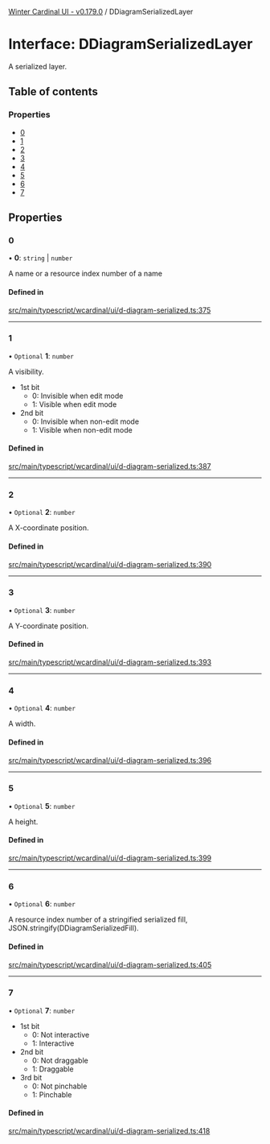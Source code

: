 [Winter Cardinal UI - v0.179.0](../index.md) / DDiagramSerializedLayer

# Interface: DDiagramSerializedLayer

A serialized layer.

## Table of contents

### Properties

- [0](DDiagramSerializedLayer.md#0)
- [1](DDiagramSerializedLayer.md#1)
- [2](DDiagramSerializedLayer.md#2)
- [3](DDiagramSerializedLayer.md#3)
- [4](DDiagramSerializedLayer.md#4)
- [5](DDiagramSerializedLayer.md#5)
- [6](DDiagramSerializedLayer.md#6)
- [7](DDiagramSerializedLayer.md#7)

## Properties

### 0

• **0**: `string` \| `number`

A name or a resource index number of a name

#### Defined in

[src/main/typescript/wcardinal/ui/d-diagram-serialized.ts:375](https://github.com/winter-cardinal/winter-cardinal-ui/blob/v0.179.0/src/main/typescript/wcardinal/ui/d-diagram-serialized.ts#L375)

___

### 1

• `Optional` **1**: `number`

A visibility.

* 1st bit
    * 0: Invisible when edit mode
    * 1: Visible when edit mode
* 2nd bit
    * 0: Invisible when non-edit mode
    * 1: Visible when non-edit mode

#### Defined in

[src/main/typescript/wcardinal/ui/d-diagram-serialized.ts:387](https://github.com/winter-cardinal/winter-cardinal-ui/blob/v0.179.0/src/main/typescript/wcardinal/ui/d-diagram-serialized.ts#L387)

___

### 2

• `Optional` **2**: `number`

A X-coordinate position.

#### Defined in

[src/main/typescript/wcardinal/ui/d-diagram-serialized.ts:390](https://github.com/winter-cardinal/winter-cardinal-ui/blob/v0.179.0/src/main/typescript/wcardinal/ui/d-diagram-serialized.ts#L390)

___

### 3

• `Optional` **3**: `number`

A Y-coordinate position.

#### Defined in

[src/main/typescript/wcardinal/ui/d-diagram-serialized.ts:393](https://github.com/winter-cardinal/winter-cardinal-ui/blob/v0.179.0/src/main/typescript/wcardinal/ui/d-diagram-serialized.ts#L393)

___

### 4

• `Optional` **4**: `number`

A width.

#### Defined in

[src/main/typescript/wcardinal/ui/d-diagram-serialized.ts:396](https://github.com/winter-cardinal/winter-cardinal-ui/blob/v0.179.0/src/main/typescript/wcardinal/ui/d-diagram-serialized.ts#L396)

___

### 5

• `Optional` **5**: `number`

A height.

#### Defined in

[src/main/typescript/wcardinal/ui/d-diagram-serialized.ts:399](https://github.com/winter-cardinal/winter-cardinal-ui/blob/v0.179.0/src/main/typescript/wcardinal/ui/d-diagram-serialized.ts#L399)

___

### 6

• `Optional` **6**: `number`

A resource index number of a stringified serialized fill,
JSON.stringify(DDiagramSerializedFill).

#### Defined in

[src/main/typescript/wcardinal/ui/d-diagram-serialized.ts:405](https://github.com/winter-cardinal/winter-cardinal-ui/blob/v0.179.0/src/main/typescript/wcardinal/ui/d-diagram-serialized.ts#L405)

___

### 7

• `Optional` **7**: `number`

* 1st bit
    * 0: Not interactive
    * 1: Interactive
* 2nd bit
    * 0: Not draggable
    * 1: Draggable
* 3rd bit
    * 0: Not pinchable
    * 1: Pinchable

#### Defined in

[src/main/typescript/wcardinal/ui/d-diagram-serialized.ts:418](https://github.com/winter-cardinal/winter-cardinal-ui/blob/v0.179.0/src/main/typescript/wcardinal/ui/d-diagram-serialized.ts#L418)
